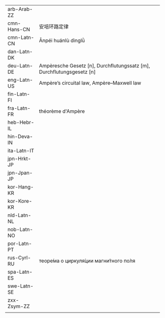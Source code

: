 | | | |
|-|-|-|
| arb-Arab-ZZ |  |  |
| cmn-Hans-CN | 安培环路定律 |  |
| cmn-Latn-CN | Ānpéi huánlù dìnglǜ |  |
| dan-Latn-DK |  |  |
| deu-Latn-DE | Ampèresche Gesetz [n], Durchflutungssatz [m], Durchflutungsgesetz [n] |  |
| eng-Latn-US | Ampère’s circuital law, Ampère–Maxwell law |  |
| fin-Latn-FI |  |  |
| fra-Latn-FR | théorème d'Ampère |  |
| heb-Hebr-IL |  |  |
| hin-Deva-IN |  |  |
| ita-Latn-IT |  |  |
| jpn-Hrkt-JP |  |  |
| jpn-Jpan-JP |  |  |
| kor-Hang-KR |  |  |
| kor-Kore-KR |  |  |
| nld-Latn-NL |  |  |
| nob-Latn-NO |  |  |
| por-Latn-PT |  |  |
| rus-Cyrl-RU | теоре́ма о циркуля́ции магни́тного по́ля |  |
| spa-Latn-ES |  |  |
| swe-Latn-SE |  |  |
| zxx-Zsym-ZZ |  |  |
|  |  |  |
